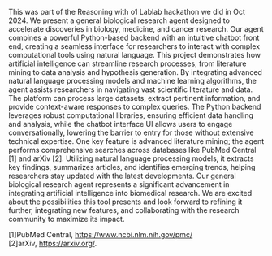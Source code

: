 This was part of the Reasoning with o1 Lablab hackathon we did in Oct 2024. We present a general biological research agent designed to accelerate discoveries in biology, medicine, and cancer research. Our agent combines a powerful Python-based backend 
with an intuitive chatbot front end, creating a seamless interface for researchers to interact with complex computational tools using natural language. This project demonstrates 
how artificial intelligence can streamline research processes, from literature mining to data analysis and hypothesis generation. By integrating advanced natural language processing 
models and machine learning algorithms, the agent assists researchers in navigating vast scientific literature and data. The platform can process large datasets, extract pertinent 
information, and provide context-aware responses to complex queries. The Python backend leverages robust computational libraries, ensuring efficient data handling and analysis, 
while the chatbot interface UI allows users to engage conversationally, lowering the barrier to entry for those without extensive technical expertise. One key feature is advanced 
literature mining; the agent performs comprehensive searches across databases like PubMed Central [1] and arXiv [2]. Utilizing natural language processing models, it extracts key 
findings, summarizes articles, and identifies emerging trends, helping researchers stay updated with the latest developments. Our general biological research agent represents a 
significant advancement in integrating artificial intelligence into biomedical research. We are excited about the possibilities this tool presents and look forward to refining it 
further, integrating new features, and collaborating with the research community to maximize its impact.

[1]PubMed Central, https://www.ncbi.nlm.nih.gov/pmc/  
[2]arXiv, https://arxiv.org/.

